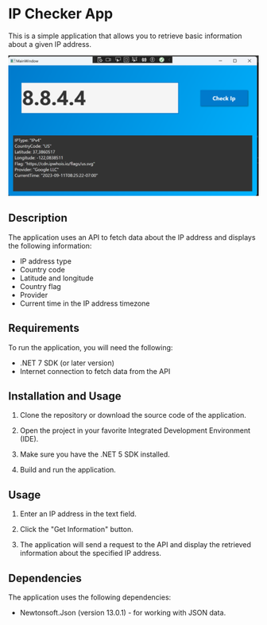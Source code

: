 # IP Checker App

This is a simple application that allows you to retrieve basic information about a given IP address.

![IpCheckerMainPicture](./materials/images/IpCheckerMainPicture.png)

## Description

The application uses an API to fetch data about the IP address and displays the following information:

- IP address type
- Country code
- Latitude and longitude
- Country flag
- Provider
- Current time in the IP address timezone

## Requirements

To run the application, you will need the following:

- .NET 7 SDK (or later version)
- Internet connection to fetch data from the API

## Installation and Usage

1. Clone the repository or download the source code of the application.

2. Open the project in your favorite Integrated Development Environment (IDE).

3. Make sure you have the .NET 5 SDK installed.

4. Build and run the application.

## Usage

1. Enter an IP address in the text field.

2. Click the "Get Information" button.

3. The application will send a request to the API and display the retrieved information about the specified IP address.

## Dependencies

The application uses the following dependencies:

- Newtonsoft.Json (version 13.0.1) - for working with JSON data.
